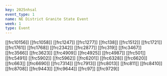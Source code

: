 ```yaml
---
key: 2025nhsal
event_type: 1
name: NE District Granite State Event
week: 1
type: Event
---
```

[[frc10156]]
[[frc1058]]
[[frc1247]]
[[frc1277]]
[[frc138]]
[[frc1512]]
[[frc1721]]
[[frc1761]]
[[frc1768]]
[[frc2342]]
[[frc2877]]
[[frc319]]
[[frc3467]]
[[frc3566]]
[[frc3623]]
[[frc4909]]
[[frc4925]]
[[frc4987]]
[[frc501]]
[[frc5491]]
[[frc5902]]
[[frc5962]]
[[frc6201]]
[[frc6328]]
[[frc6620]]
[[frc663]]
[[frc6690]]
[[frc7314]]
[[frc7913]]
[[frc8013]]
[[frc811]]
[[frc8410]]
[[frc8708]]
[[frc9443]]
[[frc9644]]
[[frc97]]
[[frc9729]]
